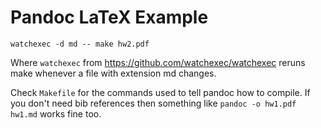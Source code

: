 # Pandoc LaTeX Example

```
watchexec -d md -- make hw2.pdf
```
Where `watchexec` from https://github.com/watchexec/watchexec reruns make whenever a file with extension md changes.

Check `Makefile` for the commands used to tell pandoc how to compile. If you don't need bib references then something like `pandoc -o hw1.pdf hw1.md` works fine too.
